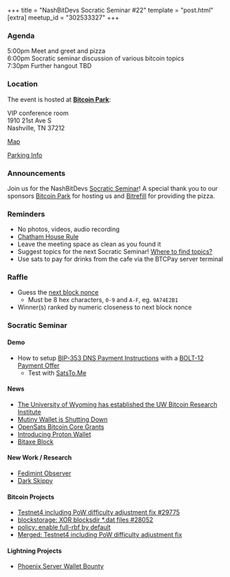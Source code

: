 +++
title = "NashBitDevs Socratic Seminar #22"
template = "post.html"
[extra]
meetup_id = "302533327"
+++

### Agenda
 
5:00pm Meet and greet and pizza  
6:00pm Socratic seminar discussion of various bitcoin topics   
7:30pm Further hangout TBD

### Location

The event is hosted at [**Bitcoin Park**](https://bitcoinpark.com):

VIP conference room   
1910 21st Ave S  
Nashville, TN  37212  

[Map](https://www.google.com/maps/place/1910+21st+Ave+S,+Nashville,+TN+37212/@36.1347819,-86.8029863,17z/data=!3m1!4b1!4m5!3m4!1s0x8864669fea1ce71d:0xdc34986293b94f39!8m2!3d36.1347819!4d-86.8007923)  

[Parking Info](/about/bitcoinpark-parking)  

### Announcements

Join us for the NashBitDevs [Socratic Seminar](/about)! A special thank you to our 
sponsors [Bitcoin Park](https://bitcoinpark.co/) for hosting us and [Bitrefill](https://bitrefill.com/) for providing the pizza. 

### Reminders

  - No photos, videos, audio recording
  - [Chatham House Rule](https://www.chathamhouse.org/about-us/chatham-house-rule)
  - Leave the meeting space as clean as you found it
  - Suggest topics for the next Socratic Seminar! [Where to find topics?](/about/find-topics)
  - Use sats to pay for drinks from the cafe via the BTCPay server terminal

### Raffle

  - Guess the [next block nonce](https://nonce.notmandatory.org/)
    - Must be 8 hex characters, `0-9` and `A-F`, eg. `9A74E2B1`
  - Winner(s) ranked by numeric closeness to next block nonce

### Socratic Seminar

#### Demo

- How to setup [BIP-353 DNS Payment Instructions](https://github.com/bitcoin/bips/blob/master/bip-0353.mediawiki) with a [BOLT-12 Payment Offer](https://bolt12.org/)
  - Test with [SatsTo.Me](https://satsto.me/)

#### News

- [The University of Wyoming has established the UW Bitcoin Research Institute](http://uwyo.edu/bitcoin)
- [Mutiny Wallet is Shutting Down](https://blog.mutinywallet.com/mutiny-wallet-is-shutting-down/)
- [OpenSats Bitcoin Core Grants](https://opensats.org/blog/caring-for-bitcoin-core)
- [Introducing Proton Wallet](https://proton.me/blog/proton-wallet-launch)
- [Bitaxe Block](https://mempool.space/block/00000000000000000000f0235e50becc0b3bc91231e236f67736d64b1813704b)

#### New Work / Research

- [Fedimint Observer](https://observer.fedimint.org/)
- [Dark Skippy](https://darkskippy.com)

#### Bitcoin Projects

- [Testnet4 including PoW difficulty adjustment fix #29775](https://github.com/bitcoin/bitcoin/pull/29775)
- [blockstorage: XOR blocksdir *.dat files #28052](https://github.com/bitcoin/bitcoin/pull/28052)
- [policy: enable full-rbf by default](https://github.com/bitcoin/bitcoin/pull/30493)
- [Merged: Testnet4 including PoW difficulty adjustment fix](https://github.com/bitcoin/bitcoin/pull/29775)

#### Lightning Projects

- [Phoenix Server Wallet Bounty](https://github.com/ZapriteApp/phoenix-server-wallet-bounty)

